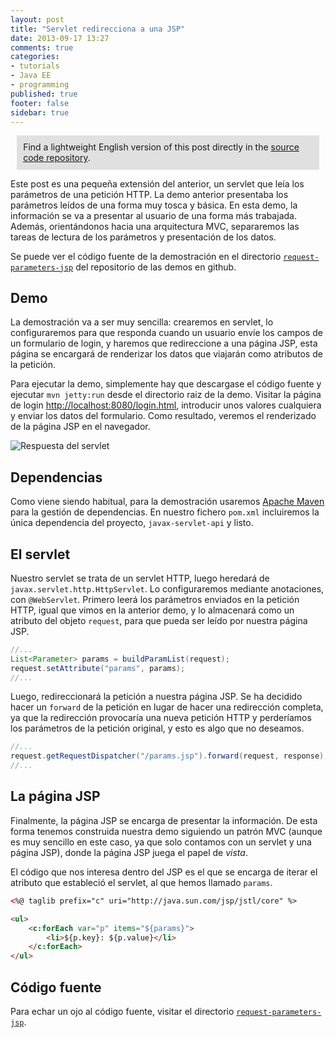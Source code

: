 ```yaml
---
layout: post
title: "Servlet redirecciona a una JSP"
date: 2013-09-17 13:27
comments: true
categories: 
- tutorials
- Java EE
- programming
published: true
footer: false
sidebar: true
---
```


<div style="margin:2%; padding:2%; background-color:#E0E0E0; ">
    Find a lightweight English version of this post directly in the <a href="https://github.com/rchavarria/javaee-6-demos/tree/master/request-parameters-jsp">source code repository</a>.
</div>

Este post es una pequeña extensión del anterior, un servlet que leía los parámetros
de una petición HTTP. La demo anterior presentaba los parámetros leídos de una
forma muy tosca y básica. En esta demo, la información se va a presentar al usuario
de una forma más trabajada. Además, orientándonos hacia una arquitectura MVC, 
separaremos las tareas de lectura de los parámetros y presentación de los datos.

Se puede ver el código fuente de la demostración en el directorio 
[`request-parameters-jsp`](https://github.com/rchavarria/javaee-6-demos/tree/master/request-parameters-jsp)
del repositorio de las demos en github.

<!-- more -->

## Demo

La demostración va a ser muy sencilla: crearemos en servlet, lo configuraremos
para que responda cuando un usuario envíe los campos de un formulario de login,
y haremos que redireccione a una página JSP, esta página se encargará de renderizar
los datos que viajarán como atributos de la petición.

Para ejecutar la demo, simplemente hay que descargase el código fuente y ejecutar
`mvn jetty:run` desde el directorio raiz de la demo. Visitar la página de login
[http://localhost:8080/login.html](http://localhost:8080/login.html), introducir
unos valores cualquiera y enviar los datos del formulario. Como resultado, veremos
el renderizado de la página JSP en el navegador.

![Respuesta del servlet](/images/2013/request-parameters-jsp.png)

## Dependencias

Como viene siendo habitual, para la demostración usaremos
[Apache Maven](http://maven.apache.org/) para la gestión de dependencias. 
En nuestro fichero `pom.xml` incluiremos la única dependencia del proyecto,
`javax-servlet-api` y listo.

## El servlet

Nuestro servlet se trata de un servlet HTTP, luego heredará de `javax.servlet.http.HttpServlet`.
Lo configuraremos mediante anotaciones, con `@WebServlet`. Primero leerá los parámetros
enviados en la petición HTTP, igual que vimos en la anterior demo, y lo almacenará como un
atributo del objeto `request`, para que pueda ser leído por nuestra página JSP.

```java
//...
List<Parameter> params = buildParamList(request);
request.setAttribute("params", params);
//...
```

Luego, redireccionará la petición a nuestra página JSP. Se ha decidido hacer un 
`forward` de la petición en lugar de hacer una redirección completa, 
ya que la redirección provocaría una nueva petición HTTP y perderíamos los parámetros
de la petición original, y esto es algo que no deseamos.

```java
//...
request.getRequestDispatcher("/params.jsp").forward(request, response);
//...
```

## La página JSP 

Finalmente, la página JSP se encarga de presentar la información. De esta forma tenemos
construida nuestra demo siguiendo un patrón MVC (aunque es muy sencillo en este caso, ya 
que solo contamos con un servlet y una página JSP), donde la página JSP juega el papel
de _vista_. 

El código que nos interesa dentro del JSP es el que se encarga de iterar el 
atributo que estableció el servlet, al que hemos llamado `params`.

```html
<%@ taglib prefix="c" uri="http://java.sun.com/jsp/jstl/core" %>

<ul>
	<c:forEach var="p" items="${params}">
		<li>${p.key}: ${p.value}</li>
	</c:forEach>
</ul>
``` 

## Código fuente

Para echar un ojo al código fuente, visitar el directorio 
[`request-parameters-jsp`](https://github.com/rchavarria/javaee-6-demos/tree/master/request-parameters-jsp).
